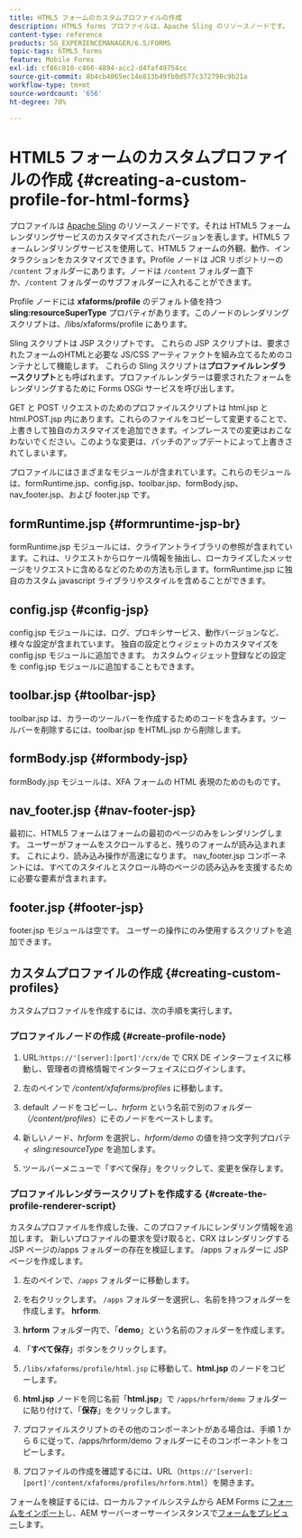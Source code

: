 ```yaml
---
title: HTML5 フォームのカスタムプロファイルの作成
description: HTML5 forms プロファイルは、Apache Sling のリソースノードです。 これは、カスタマイズされたバージョンのHTML5 forms Render サービスを表します。
content-type: reference
products: SG_EXPERIENCEMANAGER/6.5/FORMS
topic-tags: hTML5_forms
feature: Mobile Forms
exl-id: cf86c810-c466-4894-acc2-d4faf49754cc
source-git-commit: 8b4cb4065ec14e813b49fb0d577c372790c9b21a
workflow-type: tm+mt
source-wordcount: '656'
ht-degree: 70%

---
```


# HTML5 フォームのカスタムプロファイルの作成 {#creating-a-custom-profile-for-html-forms}

プロファイルは [Apache Sling](https://sling.apache.org/) のリソースノードです。それは HTML5 フォームレンダリングサービスのカスタマイズされたバージョンを表します。HTML5 フォームレンダリングサービスを使用して、HTML5 フォームの外観、動作、インタラクションをカスタマイズできます。Profile ノードは JCR リポジトリーの `/content` フォルダーにあります。ノードは `/content` フォルダー直下か、`/content` フォルダーのサブフォルダーに入れることができます。

Profile ノードには **xfaforms/profile** のデフォルト値を持つ **sling:resourceSuperType** プロパティがあります。このノードのレンダリングスクリプトは、/libs/xfaforms/profile にあります。

Sling スクリプトは JSP スクリプトです。 これらの JSP スクリプトは、要求されたフォームのHTMLと必要な JS/CSS アーティファクトを組み立てるためのコンテナとして機能します。 これらの Sling スクリプトは&#x200B;**プロファイルレンダラースクリプト**&#x200B;とも呼ばれます。プロファイルレンダラーは要求されたフォームをレンダリングするために Forms OSGi サービスを呼び出します。

GET と POST リクエストのためのプロファイルスクリプトは html.jsp と html.POST.jsp 内にあります。これらのファイルをコピーして変更することで、上書きして独自のカスタマイズを追加できます。インプレースでの変更はおこなわないでください。このような変更は、パッチのアップデートによって上書きされてしまいます。

プロファイルにはさまざまなモジュールが含まれています。これらのモジュールは、formRuntime.jsp、config.jsp、toolbar.jsp、formBody.jsp、nav_footer.jsp、および footer.jsp です。

## formRuntime.jsp {#formruntime-jsp-br}

formRuntime.jsp モジュールには、クライアントライブラリの参照が含まれています。これは、リクエストからロケール情報を抽出し、ローカライズしたメッセージをリクエストに含めるなどのための方法も示します。formRuntime.jsp に独自のカスタム javascript ライブラリやスタイルを含めることができます。

## config.jsp {#config-jsp}

config.jsp モジュールには、ログ、プロキシサービス、動作バージョンなど、様々な設定が含まれています。 独自の設定とウィジェットのカスタマイズを config.jsp モジュールに追加できます。 カスタムウィジェット登録などの設定を config.jsp モジュールに追加することもできます。

## toolbar.jsp {#toolbar-jsp}

toolbar.jsp は、カラーのツールバーを作成するためのコードを含みます。ツールバーを削除するには、toolbar.jsp をHTML.jsp から削除します。

## formBody.jsp {#formbody-jsp}

formBody.jsp モジュールは、XFA フォームの HTML 表現のためのものです。

## nav_footer.jsp {#nav-footer-jsp}

最初に、HTML5 フォームはフォームの最初のページのみをレンダリングします。 ユーザーがフォームをスクロールすると、残りのフォームが読み込まれます。 これにより、読み込み操作が高速になります。 nav_footer.jsp コンポーネントには、すべてのスタイルとスクロール時のページの読み込みを支援するために必要な要素が含まれます。 

## footer.jsp {#footer-jsp}

footer.jsp モジュールは空です。 ユーザーの操作にのみ使用するスクリプトを追加できます。

## カスタムプロファイルの作成 {#creating-custom-profiles}

カスタムプロファイルを作成するには、次の手順を実行します。

### プロファイルノードの作成 {#create-profile-node}

1. URL:`https://'[server]:[port]'/crx/de` で CRX DE インターフェイスに移動し、管理者の資格情報でインターフェイスにログインします。

1. 左のペインで */content/xfaforms/profiles* に移動します。

1. default ノードをコピーし、*hrform* という名前で別のフォルダー（*/content/profiles*）にそのノードをペーストします。

1. 新しいノード、*hrform* を選択し、*hrform/demo* の値を持つ文字列プロパティ *sling:resourceType* を追加します。

1. ツールバーメニューで「すべて保存」をクリックして、変更を保存します。

### プロファイルレンダラースクリプトを作成する {#create-the-profile-renderer-script}

カスタムプロファイルを作成した後、このプロファイルにレンダリング情報を追加します。 新しいプロファイルの要求を受け取ると、CRX はレンダリングする JSP ページの/apps フォルダーの存在を検証します。 /apps フォルダーに JSP ページを作成します。

1. 左のペインで、`/apps` フォルダーに移動します。
1. を右クリックします。 `/apps` フォルダーを選択し、名前を持つフォルダーを作成します。 **hrform**.
1. **hrform** フォルダー内で、「**demo**」という名前のフォルダーを作成します。
1. 「**すべて保存**」ボタンをクリックします。
1. `/libs/xfaforms/profile/html.jsp` に移動して、**html.jsp** のノードをコピーします。
1. **html.jsp** ノードを同じ名前「**html.jsp**」で `/apps/hrform/demo` フォルダーに貼り付けて、「**保存**」をクリックします。
1. プロファイルスクリプトのその他のコンポーネントがある場合は、手順 1 から 6 に従って、/apps/hrform/demo フォルダーにそのコンポーネントをコピーします。

1. プロファイルの作成を確認するには、URL（`https://'[server]:[port]'/content/xfaforms/profiles/hrform.html`）を開きます。

フォームを検証するには、ローカルファイルシステムから AEM Forms に[フォームをインポート](/help/forms/using/get-xdp-pdf-documents-aem.md)し、AEM サーバーオーサーインスタンスで[フォームをプレビュー](/help/forms/using/previewing-forms.md)します。
